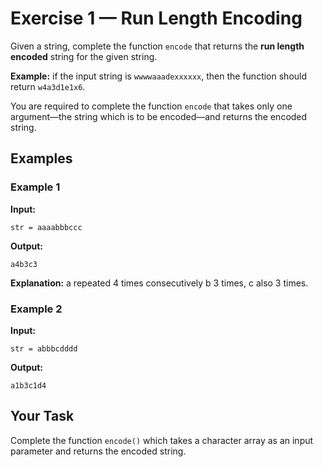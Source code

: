 # Exercise 1 — Run Length Encoding

Given a string, complete the function `encode` that returns the **run length encoded** string for the given string.

**Example:** if the input string is `wwwwaaadexxxxxx`, then the function should return `w4a3d1e1x6`.

You are required to complete the function `encode` that takes only one argument—the string which is to be encoded—and returns the encoded string.

## Examples

### Example 1
**Input:**
```
str = aaaabbbccc
```
**Output:**
```
a4b3c3
```
**Explanation:** a repeated 4 times consecutively b 3 times, c also 3 times.

### Example 2
**Input:**
```
str = abbbcdddd
```
**Output:**
```
a1b3c1d4
```

## Your Task

Complete the function `encode()` which takes a character array as an input parameter and returns the encoded string.
